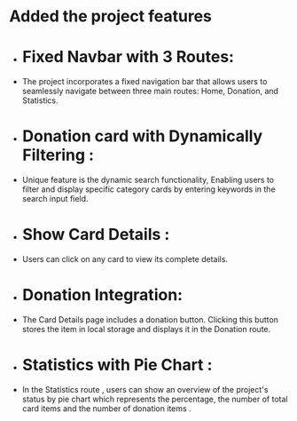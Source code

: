 # Added the project features

- # Fixed Navbar with 3 Routes:
- The project incorporates a fixed navigation bar that allows users to seamlessly navigate between three main routes: Home, Donation, and Statistics. 

- # Donation card with Dynamically Filtering :
- Unique feature is the dynamic search functionality, Enabling users to filter and display specific category cards by entering keywords in the search input field.

- # Show Card Details :
- Users can click on any card to view its complete details.

- # Donation Integration:
- The Card Details page includes a donation button. Clicking this button stores the item in local storage and displays it in the Donation route.

- # Statistics with Pie Chart :
- In the Statistics route , users can show an overview of the project's status by pie chart which represents the percentage, the number of total card items and the number of donation items .

